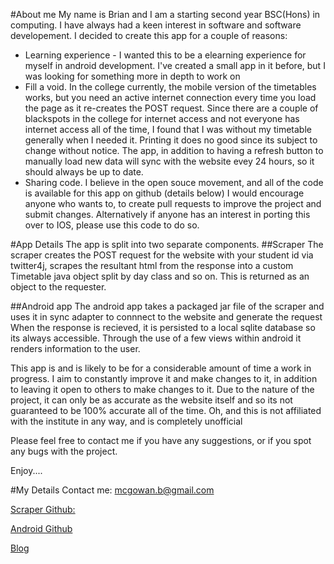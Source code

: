 #About me
My name is Brian and I am a starting second year BSC(Hons) in computing. I have always had a keen interest in software and software 
developement.
I decided to create this app for a couple of reasons:
- Learning experience - I wanted this to be a elearning experience for myself in android development. I've created a small app in it 
before, but I was looking for something more in depth to work on
- Fill a void. In the college currently, the mobile version of the timetables works, but you need an active internet connection every 
time you load the page as it re-creates the POST request. Since there are a couple of blackspots in the college for internet access 
and not everyone has internet access all of the time, I found that I was without my timetable generally when I needed it. Printing it does no good since its
 subject to change without notice. The app, in addition to having a refresh button to manually load new data will sync with the website evey 
 24 hours, so it should always be up to date.
-  Sharing code. I believe in the open souce movement, and all of the code is available for this app on github (details below) I would encourage 
anyone who wants to, to create pull requests to improve the project and submit changes. Alternatively if anyone has an interest in porting this 
over to IOS, please use this code to do so.

#App Details
The app is split into two separate components.
##Scraper 
The scraper creates the POST request for the website with your student id via twitter4j, scrapes
the resultant html from the response into a custom Timetable java object split by day class and so on. This is returned as an object to the
requester.

##Android app
The android app takes a packaged jar file of the scraper and uses it in sync adapter to connnect to the website and generate the request
When the response is recieved, it is persisted to a local sqlite database so its always accessible. Through the use of a few views within
android it renders information to the user.




This app is and is likely to be for a considerable amount of time a work in progress. I aim to constantly improve it and make changes to it, in addition
to leaving it open to others to make changes to it. Due to the nature of the project, it can only be as accurate as the website itself and so its not guaranteed to be
100% accurate all of the time. Oh, and this is not affiliated with the institute in any way, and is completely unofficial

Please feel free to contact me if you have any suggestions, or if you spot any bugs with the project.

Enjoy....


#My Details
Contact me: mcgowan.b@gmail.com

[Scraper Github:](https://github.com/mcgowanb/scraper)

[Android Github](https://github.com/mcgowanb/android-timetables)

[Blog](https://bmcgowanblog.wordpress.com/)
